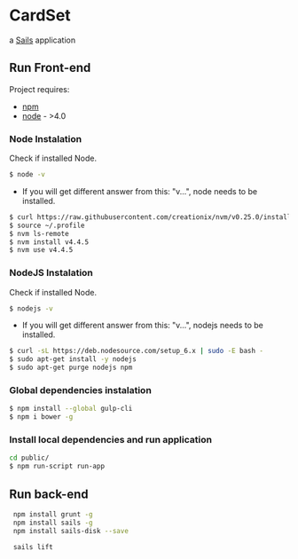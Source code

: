 # CardSet

a [Sails](http://sailsjs.org) application


## Run Front-end

Project requires:

* [npm](https://www.digitalocean.com/community/tutorials/how-to-install-node-js-on-ubuntu-16-04)
* [node](https://nodejs.org/uk/download/package-manager/) - >4.0

### Node Instalation

Check if installed Node.

```sh
$ node -v
```
 - If you will get different answer from this: "v...", node needs to be installed.

```sh
$ curl https://raw.githubusercontent.com/creationix/nvm/v0.25.0/install.sh | bash
$ source ~/.profile
$ nvm ls-remote
$ nvm install v4.4.5
$ nvm use v4.4.5
```

### NodeJS Instalation

Check if installed Node.

```sh
$ nodejs -v
```
 - If you will get different answer from this: "v...", nodejs needs to be installed.

```sh
$ curl -sL https://deb.nodesource.com/setup_6.x | sudo -E bash -
$ sudo apt-get install -y nodejs
$ sudo apt-get purge nodejs npm
```

### Global dependencies instalation


```sh
$ npm install --global gulp-cli
$ npm i bower -g
```

### Install local dependencies and run application

```sh
cd public/
$ npm run-script run-app
```

## Run back-end

```sh
 npm install grunt -g
 npm install sails -g
 npm install sails-disk --save
```

```sh
 sails lift
```
